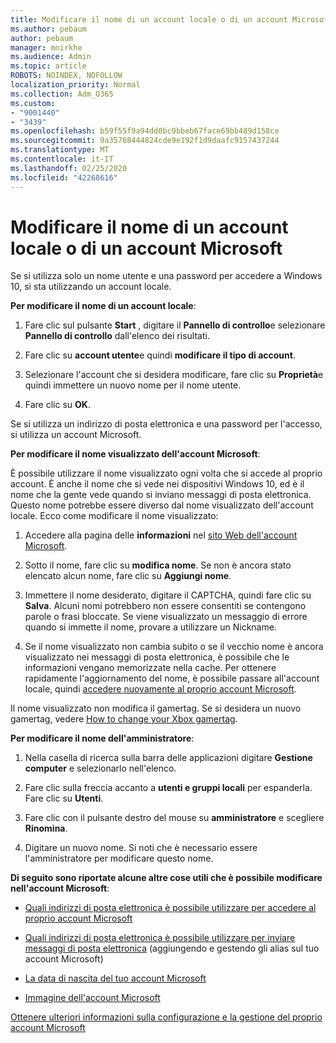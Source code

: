 ```yaml
---
title: Modificare il nome di un account locale o di un account Microsoft
ms.author: pebaum
author: pebaum
manager: mnirkhe
ms.audience: Admin
ms.topic: article
ROBOTS: NOINDEX, NOFOLLOW
localization_priority: Normal
ms.collection: Adm_O365
ms.custom:
- "9001440"
- "3439"
ms.openlocfilehash: b59f55f9a94dd0bc9bbeb67face69bb489d158ce
ms.sourcegitcommit: 9a35768444824cde9e192f1d9daafc9157437244
ms.translationtype: MT
ms.contentlocale: it-IT
ms.lasthandoff: 02/25/2020
ms.locfileid: "42268616"
---
```

# <a name="change-the-name-of-a-local-account-or-a-microsoft-account"></a>Modificare il nome di un account locale o di un account Microsoft

Se si utilizza solo un nome utente e una password per accedere a Windows 10, si sta utilizzando un account locale. 

**Per modificare il nome di un account locale**:

1. Fare clic sul pulsante **Start** , digitare il **Pannello di controllo**e selezionare **Pannello di controllo** dall'elenco dei risultati.

2. Fare clic su **account utente**e quindi **modificare il tipo di account**.

3. Selezionare l'account che si desidera modificare, fare clic su **Proprietà**e quindi immettere un nuovo nome per il nome utente.

4. Fare clic su **OK**.

Se si utilizza un indirizzo di posta elettronica e una password per l'accesso, si utilizza un account Microsoft.

**Per modificare il nome visualizzato dell'account Microsoft**:

È possibile utilizzare il nome visualizzato ogni volta che si accede al proprio account. È anche il nome che si vede nei dispositivi Windows 10, ed è il nome che la gente vede quando si inviano messaggi di posta elettronica. Questo nome potrebbe essere diverso dal nome visualizzato dell'account locale. Ecco come modificare il nome visualizzato:

1. Accedere alla pagina delle **informazioni** nel [sito Web dell'account Microsoft](https://account.microsoft.com/).

2. Sotto il nome, fare clic su **modifica nome**. Se non è ancora stato elencato alcun nome, fare clic su **Aggiungi nome**. 

3. Immettere il nome desiderato, digitare il CAPTCHA, quindi fare clic su **Salva**. Alcuni nomi potrebbero non essere consentiti se contengono parole o frasi bloccate. Se viene visualizzato un messaggio di errore quando si immette il nome, provare a utilizzare un Nickname.

4. Se il nome visualizzato non cambia subito o se il vecchio nome è ancora visualizzato nei messaggi di posta elettronica, è possibile che le informazioni vengano memorizzate nella cache. Per ottenere rapidamente l'aggiornamento del nome, è possibile passare all'account locale, quindi [accedere nuovamente al proprio account Microsoft](https://account.microsoft.com/).

Il nome visualizzato non modifica il gamertag. Se si desidera un nuovo gamertag, vedere [How to change your Xbox gamertag](https://support.xbox.com/id-ID/account-management/change-xbox-live-gamertag).

**Per modificare il nome dell'amministratore**:

1. Nella casella di ricerca sulla barra delle applicazioni digitare **Gestione computer** e selezionarlo nell'elenco.

2. Fare clic sulla freccia accanto a **utenti e gruppi locali** per espanderla. Fare clic su **Utenti**.

3. Fare clic con il pulsante destro del mouse su **amministratore** e scegliere **Rinomina**.

4. Digitare un nuovo nome. Si noti che è necessario essere l'amministratore per modificare questo nome.

**Di seguito sono riportate alcune altre cose utili che è possibile modificare nell'account Microsoft**:

- [Quali indirizzi di posta elettronica è possibile utilizzare per accedere al proprio account Microsoft](https://support.microsoft.com/help/4026162)

- [Quali indirizzi di posta elettronica è possibile utilizzare per inviare messaggi di posta elettronica](https://support.microsoft.com/help/12407) (aggiungendo e gestendo gli alias sul tuo account Microsoft)

- [La data di nascita del tuo account Microsoft](https://support.microsoft.com/help/12411)

- [Immagine dell'account Microsoft](https://support.microsoft.com/help/4026790)

[Ottenere ulteriori informazioni sulla configurazione e la gestione del proprio account Microsoft](https://support.microsoft.com/hub/4294457/microsoft-account-help#manage-account)